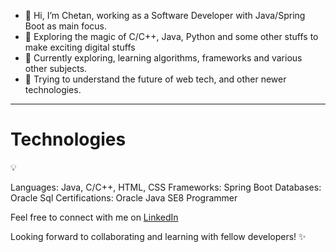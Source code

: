 - 👋 Hi, I’m Chetan, working as a Software Developer with Java/Spring Boot as main focus.
- 👀 Exploring the magic of C/C++, Java, Python and some other stuffs to make exciting digital stuffs
- 🌱 Currently exploring, learning algorithms, frameworks and various other subjects.
- 🦖 Trying to understand the future of web tech, and other newer technologies.

---
<h1>Technologies</h1> 💡

Languages: Java, C/C++, HTML, CSS
Frameworks: Spring Boot
Databases: Oracle Sql
Certifications: Oracle Java SE8 Programmer

Feel free to connect with me on [LinkedIn](https://www.linkedin.com/in/chetan-dhanjal/)

Looking forward to collaborating and learning with fellow developers! ✨



